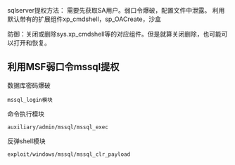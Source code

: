 sqlserver提权方法：
需要先获取SA用户。弱口令爆破，配置文件中泄露。
利用默认带有的扩展组件xp_cmdshell，sp_OACreate，沙盒

防御：关闭或删除sys.xp_cmdshell等的对应组件。但是就算关闭删除，也可能可以打开和恢复。
## **利用MSF弱口令mssql提权**
数据库密码爆破
```
mssql_login模块
```
命令执行模块
```
auxiliary/admin/mssql/mssql_exec
```
反弹shell模块
```
exploit/windows/mssql/mssql_clr_payload
```

